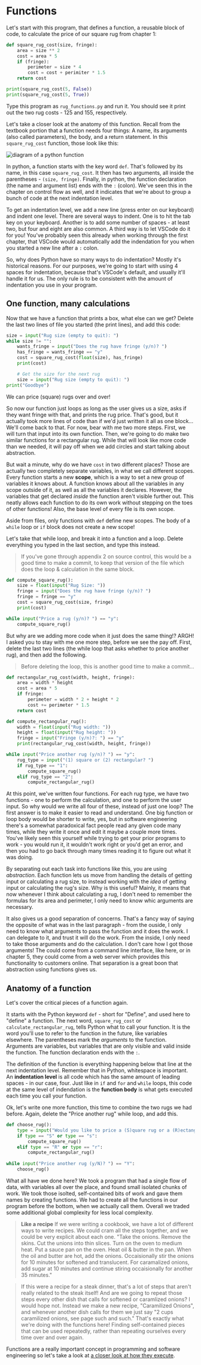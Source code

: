 # Functions

Let's start with this program, that defines a function, a reusable block of
code, to calculate the price of our square rug from chapter 1:

```python
def square_rug_cost(size, fringe):
    area = size ** 2
    cost = area * 5
    if (fringe):
        perimeter = size * 4
        cost = cost + perimiter * 1.5
    return cost

print(square_rug_cost(5, False))
print(square_rug_cost(5, True))
```

Type this program as `rug_functions.py` and run it. You should see it print out
the two rug costs - 125 and 155, respectively.

Let's take a closer look at the anatomy of this function. Recall from the
textbook portion that a function needs four things: A name, its arguments 
(also called parameters), the body, and a return statement. In this
`square_rug_cost` function, those look like this:

![diagram of a python function](./digraph_of_a_python_function.png)

In python, a function starts with the key word `def`. That's followed by its
name, in this case `square_rug_cost`. It then has two arguments, all inside the
parentheses - `(size, fringe)`. Finally, in python, the function declaration
(the name and argument list) ends with the `:` (colon). We've seen this in
the chapter on control flow as well, and it indicates that we're about to
group a bunch of code at the next indentation level.

To get an indentation level, we add a new line (press enter on our keyboard)
and indent one level. There are several ways to indent. One is to hit the tab
key on your keyboard. Another is to add some number of spaces - at least two,
but four and eight are also common. A third way is to let VSCode do it for
you! You've probably seen this already when working through the first
chapter, that VSCode would automatically add the indendation for you when you
started a new line after a `:` colon.

So, why does Python have so many ways to do indentation? Mostly it's
historical reasons. For our purposes, we're going to start with using 4
spaces for indentation, because that's VSCode's default, and usually it'll
handle it for us. The only rule is to be consistent with the amount of
indentation you use in your program.

## One function, many calculations

Now that we have a function that prints a box, what else can we get? Delete the
last two lines of file you started (the print lines), and add this code:

```python
size = input("Rug size (empty to quit): ")
while size != "":
    wants_fringe = input("Does the rug have fringe (y/n)? ")
    has_fringe = wants_fringe == "y"
    cost = square_rug_cost(float(size), has_fringe)
    print(cost)

    # Get the size for the next rug
    size = input("Rug size (empty to quit): ")
print("Goodbye")
```

We can price (square) rugs over and over!

So now our function just loops as long as the user gives us a size, asks if
they want fringe with that, and prints the rug price. That's good, but it
actually took more lines of code than if we'd just written it all as one
block... We'll come back to that. For now, bear with me two more steps.
First, we will turn that input into its own function. Then, we're going to do
make two similar functions for a rectangular rug. While that will look like
more code than we needed, it will pay off when we add circles and start
talking about abstraction.

But wait a minute, why do we have `cost` in two different places? Those are
actually two completely separate variables, in what we call different scopes.
Every function starts a new **scope**, which is a way to set a new group of
variables it knows about. A function knows about all the variables in any scope
outside of it, as well as all the variables it declares. However, the variables
that get declared _inside_ the function aren't visible further out. This neatly
allows each function to do its own work without stepping on the toes of other
functions! Also, the base level of every file is its own scope.

Aside from files, only functions with `def` define new scopes. The body of a
`while` loop or `if` block does not create a new scope!

Let's take that while loop, and break it into a function and a loop. Delete
everything you typed in the last section, and type this instead.

> If you've gone through appendix 2 on source control, this would be a good
time to make a commit, to keep that version of the file which does the loop &
calculation in the same block.

```python
def compute_square_rug():
    size = float(input("Rug Size: "))
    fringe = input("Does the rug have fringe (y/n)? ")
    fringe = fringe == "y"
    cost = square_rug_cost(size, fringe)
    print(cost)

while input("Price a rug (y/n)? ") == "y":
    compute_square_rug()
```

But why are we adding more code when it just does the same thing!? ARGH!
I asked you to stay with me one more step, before we see the pay off.
First, delete the last two lines (the while loop that asks whether to
price another rug), and then add the following.

> Before deleting the loop, this is another good time to make a commit...

```python
def rectangular_rug_cost(width, height, fringe):
    area = width * height
    cost = area * 5
    if fringe:
        perimeter = width * 2 + height * 2
        cost += perimeter * 1.5
    return cost

def compute_rectangular_rug():
    width = float(input("Rug width: "))
    height = float(input("Rug height: "))
    fringe = input("Fringe (y/n)?: ") == "y"
    print(rectangular_rug_cost(width, height, fringe))

while input("Price another rug (y/n)? ") == "y":
    rug_type = input("(1) square or (2) rectangular? ")
    if rug_type == "1":
        compute_square_rug()
    elif rug_type == "2":
        compute_rectangular_rug()
```

At this point, we've written four functions. For each rug type, we have two
functions - one to perform the calculation, and one to perform the user
input. So why would we write all four of these, instead of just one loop? The
first answer is to make it easier to read and understand. One big function or
loop body would be shorter to write, yes, but in software engineering there's
a somewhat paradoxical fact people read any given code many times, while they
write it once and edit it maybe a couple more times. You've likely seen this
yourself while trying to get your prior programs to work - you would run it,
it wouldn't work right or you'd get an error, and then you had to go back
through many times reading it to figure out what it was doing.

By separating out each task into functions like this, you are using
_abstraction_. Each function lets us move from handling the details of getting
input or calculating a rug size, to instead working with the *idea* of getting
input or calculating the rug's size. Why is this useful? Mainly, it means
that now whenever I think about calculating a rug, I don't need to remember
the formulas for its area and perimeter, I only need to know whic arguments
are necessary.

It also gives us a good separation of concerns. That's a fancy way of saying
the opposite of what was in the last paragraph - from the ouside, I only need
to know what arguments to pass the function and it does the work. I can
delegate to it, and trust it will do the work. From the inside, I only need
to take those arguments and do the calculation. I don't care how I got those
arguments! The could come from a command line interface, like here, or in
chapter 5, they could come from a web server which provides this
functionality to customers online. That separation is a great boon that
abstraction using functions gives us.

## Anatomy of a function

Let's cover the critical pieces of a function again.

It starts with the Python keyword `def` - short for "Define", and used here to
"define" a function. The next word, `square_rug_cost` or
`calculate_rectangular_rug`, tells Python what to call your function. It is the
word you'll use to refer to the function in the future, like variables
elsewhere. The parentheses mark the *arguments* to the function. Arguments are
variables, but variables that are only visible and valid inside the function.
The function declaration ends with the `:`.

The definition of the function is everything happening below that line at the
next indentation level. Remember that in Python, whitespace is important. An
**indentation level** is all code which has the same amount of leading spaces -
in our case, four. Just like in `if` and `for` and `while` loops, this code at
the same level of indendation is the **function body** is what gets executed
each time you call your function.

Ok, let's write one more function, this time to combine the two rugs we had
before. Again, delete the "Price another rug" while loop, and add this.

```python
def choose_rug():
    type = input("Would you like to price a (S)quare rug or a (R)ectangular rug? ")
    if type == "S" or type == "s":
        compute_square_rug()
    elif type == "R" or type == "r":
        compute_rectangular_rug()
        
while input("Price another rug (y/N)? ") == "Y":
    choose_rug()
```

What all have we done here? We took a program that had a single flow of data,
with variables all over the place, and found small isolated chunks of work. We
took those isolted, self-contained bits of work and gave them names by creating
functions. We had to create all the functions in our program before the bottom,
when we actually call them. Overall we traded some additional global complexity
for less local complexity.

> **Like a recipe** If we were writing a cookbook, we have a lot of different
ways to write recipes. We could cram all the steps together, and we could be
very explicit about each one. "Take the onions. Remove the skins. Cut the unions
into thin slices. Turn on the oven to medium heat. Put a sauce pan on the oven.
Heat oil & butter in the pan. When the oil and butter are hot, add the onions.
Occaisionally stir the onions for 10 minutes for softened and translucent. For
caramalized onions, add sugar at 10 minutes and continue stiring occaisionally
for another 35 minutes."

> If this were a recipe for a steak dinner, that's a lot of steps that aren't
really related to the steak itself! And are we going to repeat those steps every
other dish that calls for softened or caramlized onions? I would hope not.
Instead we make a new recipe, "Caramilized Onions", and whenever another dish
calls for them we just say "2 cups caramilized onions, see page such and such."
That's exactly what we're doing with the functions here! Finding self-contained
pieces that can be used repeatedly, rather than repeating ourselves every time
over and over again.

Functions are a really important concept in programming and software engineering
so let's take a look at
[a closer look at how they execute](./02_calculator/README.md).